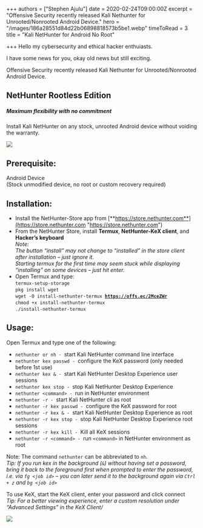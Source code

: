 +++
authors = ["Stephen Ajulu"]
date = 2020-02-24T09:00:00Z
excerpt = "Offensive Security recently released Kali Nethunter for Unrooted/Nonrooted Android Device."
hero = "/images/186a28551d84d22b06898818573b5be1.webp"
timeToRead = 3
title = "Kali NetHunter for Android No Root"

+++
Hello my cybersecurity and ethical hacker enthuiasts.

I have some news for you, okay old news but still exciting.

Offensive Security recently released Kali Nethunter for Unrooted/Nonrooted Android Device.

## NetHunter Rootless Edition

##### _Maximum flexibility with no commitment_

Install Kali NetHunter on any stock, unrooted Android device without voiding the warranty.

![](/images/010-NH-Rootless-Installation_Start_s.webp)

## Prerequisite:

Android Device  
(Stock unmodified device, no root or custom recovery required)

## Installation:

* Install the NetHunter-Store app from [**https://store.nethunter.com**](https://store.nethunter.com "https://store.nethunter.com")
* From the NetHunter Store, install **Termux**, **NetHunter-KeX client**, and **Hacker’s keyboard**  
  _Note:_  
  _The button “install” may not change to “installed” in the store client after installation – just ignore it._  
  _Starting termux for the first time may seem stuck while displaying “installing” on some devices – just hit enter._
* Open Termux and type:  
  `termux-setup-storage`  
  `pkg install wget`  
  `wget -O install-nethunter-termux `[**`https://offs.ec/2MceZWr`**](https://store.nethunter.com "https://store.nethunter.com")  
  `chmod +x install-nethunter-termux`  
  `./install-nethunter-termux`

## Usage:

Open Termux and type one of the following:

* `nethunter or nh - `start Kali NetHunter command line interface
* `nethunter kex passwd - `configure the KeX password (only needed before 1st use)
* `nethunter kex & - `start Kali NetHunter Desktop Experience user sessions
* `nethunter kex stop - `stop Kali NetHunter Desktop Experience
* `nethunter <command> - `run in NetHunter environment
* `nethunter -r - `start Kali NetHunter cli as root
* `nethunter -r kex passwd - `configure the KeX password for root
* `nethunter -r kex & - `start Kali NetHunter Desktop Experience as root
* `nethunter -r kex stop - `stop Kali NetHunter Desktop Experience root sessions
* `nethunter -r kex kill - `Kill all KeX sessions
* `nethunter -r <command> - `run `<command>` in NetHunter environment as root

Note: The command `nethunter` can be abbreviated to `nh`.  
_Tip: If you run kex in the background (`&`) without having set a password, bring it back to the foreground first when prompted to enter the password, i.e. via `fg <job id>` – you can later send it to the background again via `Ctrl + z` and `bg <job id>`_

To use KeX, start the KeX client, enter your password and click connect  
_Tip: For a better viewing experience, enter a custom resolution under “Advanced Settings” in the KeX Client/_

![](/images/020-NH-Rootless-KeX_s.webp)